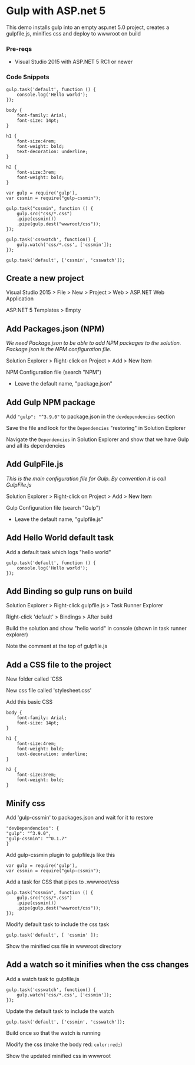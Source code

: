
# Gulp with ASP.net 5
This demo installs gulp into an empty asp.net 5.0 project, creates a gulpfile.js, minifies css and deploy to wwwroot on build

### Pre-reqs
* Visual Studio 2015 with ASP.NET 5 RC1 or newer

### Code Snippets
```
gulp.task('default', function () {
    console.log('Hello world');
});
```

```
body {
    font-family: Arial;
    font-size: 14pt;
}

h1 {
    font-size:4rem;
    font-weight: bold;
    text-decoration: underline;
}

h2 {
    font-size:3rem;
    font-weight: bold;   
}
```

```
var gulp = require('gulp'),
var cssmin = require("gulp-cssmin");

gulp.task("cssmin", function () {
    gulp.src("css/*.css")
    .pipe(cssmin())
    .pipe(gulp.dest("wwwroot/css"));
});

gulp.task('csswatch', function() {
    gulp.watch('css/*.css', ['cssmin']);
});

gulp.task('default', ['cssmin', 'csswatch']);
```

## Create a new project
Visual Studio 2015 > File > New > Project > Web > ASP.NET Web Application

ASP.NET 5 Templates > Empty

## Add Packages.json (NPM)
*We need Package.json to be able to add NPM packages to the solution. Package.json is the NPM configuration file.*

Solution Explorer > Right-click on Project > Add > New Item

NPM Configuration file (search "NPM")
* Leave the default name, "package.json"

## Add Gulp NPM package
Add `"gulp": "^3.9.0"` to package.json in the `devdependencies` section

Save the file and look for the `Dependencies` "restoring" in Solution Explorer

Navigate the `Dependencies` in Solution Explorer and show that we have Gulp and all its dependencies

## Add GulpFile.js
*This is the main configuration file for Gulp. By convention it is call GulpFile.js*

Solution Explorer > Right-click on Project > Add > New Item

Gulp Configuration file (search "Gulp")
* Leave the default name, "gulpfile.js"

## Add Hello World default task
Add a default task which logs "hello world"
```
gulp.task('default', function () {
    console.log('Hello world');
});
```

## Add Binding so gulp runs on build
Solution Explorer > Right-click gulpfile.js > Task Runner Explorer

Right-click 'default' > Bindings > After build

Build the solution and show "hello world" in console (shown in task runner explorer)

Note the comment at the top of gulpfile.js

## Add a CSS file to the project
New folder called 'CSS

New css file called 'stylesheet.css'

Add this basic CSS

```
body {
    font-family: Arial;
    font-size: 14pt;
}

h1 {
    font-size:4rem;
    font-weight: bold;
    text-decoration: underline;
}

h2 {
    font-size:3rem;
    font-weight: bold;   
}
```

## Minify css
Add 'gulp-cssmin' to packages.json and wait for it to restore
```
"devDependencies": {
"gulp": "^3.9.0",
"gulp-cssmin": "^0.1.7"
}
```
	
Add gulp-cssmin plugin to gulpfile.js like this
```
var gulp = require('gulp'),
var cssmin = require("gulp-cssmin");
```
	
Add a task for CSS that pipes to .wwwroot/css
```
gulp.task("cssmin", function () {
    gulp.src("css/*.css")
    .pipe(cssmin())
    .pipe(gulp.dest("wwwroot/css"));
});
```
	
Modify default task to include the css task
```
gulp.task('default', [ 'cssmin' ]);
```
	
Show the minified css file in wwwroot directory

## Add a watch so it minifies when the css changes
Add a watch task to gulpfile.js
```
gulp.task('csswatch', function() {
    gulp.watch('css/*.css', ['cssmin']);
});
```
	
Update the default task to include the watch
```
gulp.task('default', ['cssmin', 'csswatch']);
```
	
Build once so that the watch is running

Modify the css (make the body red: `color:red;`)

Show the updated minified css in wwwroot